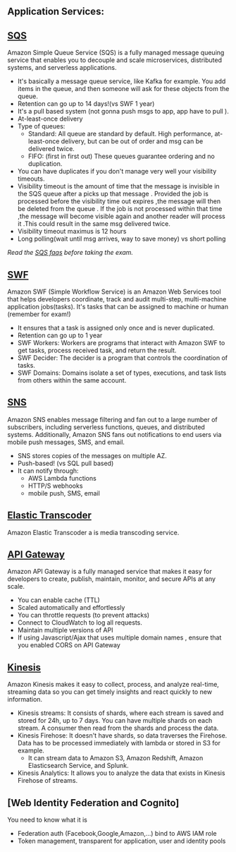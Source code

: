 ## Application Services:

## [SQS](https://aws.amazon.com/sqs/)

Amazon Simple Queue Service (SQS) is a fully managed message queuing service that enables you 
to decouple and scale microservices, distributed systems, and serverless applications.

* It's basically a message queue service, like Kafka for example. You add items in the queue, and then someone will ask for these objects from the queue.
* Retention can go up to 14 days!(vs SWF 1 year)
* It's a pull based system (not gonna push msgs to app, app have to pull ).
* At-least-once delivery
* Type of queues:
  * Standard: All queue are standard by default. 
    High performance, at-least-once delivery, but can be out of order and msg can be delivered twice.
  * FIFO: (first in first out) These queues guarantee ordering and no duplication. 
* You can have duplicates if you don't manage very well your visibility timeouts.
* Visibility timeout is the amount of time that the message is invisible in the SQS queue after a picks up
that message . Provided the job is processed before the visibility time out expires ,the message will then 
be deleted from the queue . If the job is not processed within that time ,the message will become visible
again and another reader will process it .This could result in the same msg delivered twice.
* Visibility timeout maximus is 12 hours
* Long polling(wait until msg arrives, way to save money) vs short polling

_Read the [SQS faqs](https://aws.amazon.com/sqs/faqs/) before taking the exam._

## [SWF](https://aws.amazon.com/swf/)

Amazon SWF (Simple Workflow Service) is an Amazon Web Services tool that helps developers coordinate, track and audit multi-step, 
multi-machine application jobs(tasks). 
It's tasks that can be assigned to machine or human (remember for exam!)

* It ensures that a task is assigned only once and is never duplicated.
* Retention can go up to 1 year
* SWF Workers: Workers are programs that interact with Amazon SWF to get tasks, process received task, and return the result.
* SWF Decider: The decider is a program that controls the coordination of tasks.
* SWF Domains: Domains isolate a set of types, executions, and task lists from others within the same account.

## [SNS](https://aws.amazon.com/sns/)

Amazon SNS enables message filtering and fan out to a large number of subscribers, including serverless functions, 
queues, and distributed systems. Additionally, Amazon SNS fans out notifications to end users via mobile push messages, SMS, and email.

* SNS stores copies of the messages on multiple AZ.
* Push-based! (vs SQL pull based)
* It can notify through:
  * AWS Lambda functions
  * HTTP/S webhooks
  * mobile push, SMS, email
  

## [Elastic Transcoder](https://aws.amazon.com/elastictranscoder/)

Amazon Elastic Transcoder a is media transcoding service.

## [API Gateway](https://aws.amazon.com/api-gateway/)

Amazon API Gateway is a fully managed service that makes it easy for developers to create, publish, maintain, monitor, and secure APIs at any scale.

* You can enable cache (TTL)
* Scaled automatically and effortlessly
* You can throttle requests (to prevent attacks)
* Connect to CloudWatch to log all requests.
* Maintain multiple versions of API
* If using Javascript/Ajax that uses multiple domain names , ensure that you enabled CORS on API Gateway

## [Kinesis](https://aws.amazon.com/kinesis/)

Amazon Kinesis makes it easy to collect, process, and analyze real-time, streaming data so you can get timely insights and react quickly to new information.

* Kinesis streams: It consists of shards, where each stream is saved and stored for 24h, up to 7 days. 
You can have multiple shards on each stream. A consumer then read from the shards and process the data.
* Kinesis Firehose: It doesn't have shards, so data traverses the Firehose. Data has to be processed immediately with lambda or stored in S3 for example.
  * It can stream data to Amazon S3, Amazon Redshift, Amazon Elasticsearch Service, and Splunk.
* Kinesis Analytics: It allows you to analyze the data that exists in Kinesis Firehose of streams.


## [Web Identity Federation and Cognito]

You need to know what it is

* Federation auth (Facebook,Google,Amazon,...) bind to AWS IAM role
* Token management, transparent for application, user and identity pools





